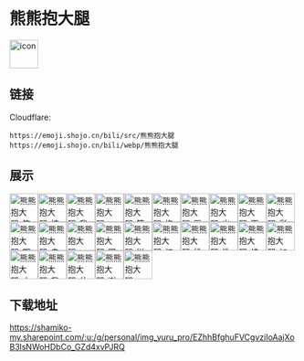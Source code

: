 # 熊熊抱大腿
<img src="https://emoji.shojo.cn/bili/src/熊熊抱大腿/icon.png" width="50" height="50" alt="icon">

## 链接
Cloudflare:
```
https://emoji.shojo.cn/bili/src/熊熊抱大腿
https://emoji.shojo.cn/bili/webp/熊熊抱大腿
```
## 展示
<img src="https://emoji.shojo.cn/bili/src/熊熊抱大腿/熊熊抱大腿-笑一个.png" width="50" height="50" alt="熊熊抱大腿-笑一个"><img src="https://emoji.shojo.cn/bili/src/熊熊抱大腿/熊熊抱大腿-挖偶.png" width="50" height="50" alt="熊熊抱大腿-挖偶"><img src="https://emoji.shojo.cn/bili/src/熊熊抱大腿/熊熊抱大腿-我来也.png" width="50" height="50" alt="熊熊抱大腿-我来也"><img src="https://emoji.shojo.cn/bili/src/熊熊抱大腿/熊熊抱大腿-绝！.png" width="50" height="50" alt="熊熊抱大腿-绝！"><img src="https://emoji.shojo.cn/bili/src/熊熊抱大腿/熊熊抱大腿-等等啊.png" width="50" height="50" alt="熊熊抱大腿-等等啊"><img src="https://emoji.shojo.cn/bili/src/熊熊抱大腿/熊熊抱大腿-抱住大腿.png" width="50" height="50" alt="熊熊抱大腿-抱住大腿"><img src="https://emoji.shojo.cn/bili/src/熊熊抱大腿/熊熊抱大腿-巨大震惊.png" width="50" height="50" alt="熊熊抱大腿-巨大震惊"><img src="https://emoji.shojo.cn/bili/src/熊熊抱大腿/熊熊抱大腿-出来挨骂.png" width="50" height="50" alt="熊熊抱大腿-出来挨骂"><img src="https://emoji.shojo.cn/bili/src/熊熊抱大腿/熊熊抱大腿-天兵来了.png" width="50" height="50" alt="熊熊抱大腿-天兵来了"><img src="https://emoji.shojo.cn/bili/src/熊熊抱大腿/熊熊抱大腿-彩虹心情.png" width="50" height="50" alt="熊熊抱大腿-彩虹心情"><img src="https://emoji.shojo.cn/bili/src/熊熊抱大腿/熊熊抱大腿-期待.png" width="50" height="50" alt="熊熊抱大腿-期待"><img src="https://emoji.shojo.cn/bili/src/熊熊抱大腿/熊熊抱大腿-自己想想.png" width="50" height="50" alt="熊熊抱大腿-自己想想"><img src="https://emoji.shojo.cn/bili/src/熊熊抱大腿/熊熊抱大腿-rock啃肉.png" width="50" height="50" alt="熊熊抱大腿-rock啃肉"><img src="https://emoji.shojo.cn/bili/src/熊熊抱大腿/熊熊抱大腿-嘿咻嘿咻.png" width="50" height="50" alt="熊熊抱大腿-嘿咻嘿咻"><img src="https://emoji.shojo.cn/bili/src/熊熊抱大腿/熊熊抱大腿-送你花花.png" width="50" height="50" alt="熊熊抱大腿-送你花花"><img src="https://emoji.shojo.cn/bili/src/熊熊抱大腿/熊熊抱大腿-红包呼呼.png" width="50" height="50" alt="熊熊抱大腿-红包呼呼"><img src="https://emoji.shojo.cn/bili/src/熊熊抱大腿/熊熊抱大腿-桃花朵朵.png" width="50" height="50" alt="熊熊抱大腿-桃花朵朵"><img src="https://emoji.shojo.cn/bili/src/熊熊抱大腿/熊熊抱大腿-洗洗睡了.png" width="50" height="50" alt="熊熊抱大腿-洗洗睡了"><img src="https://emoji.shojo.cn/bili/src/熊熊抱大腿/熊熊抱大腿-接我一球.png" width="50" height="50" alt="熊熊抱大腿-接我一球"><img src="https://emoji.shojo.cn/bili/src/熊熊抱大腿/熊熊抱大腿-加油.png" width="50" height="50" alt="熊熊抱大腿-加油"><img src="https://emoji.shojo.cn/bili/src/熊熊抱大腿/熊熊抱大腿-小心心满格.png" width="50" height="50" alt="熊熊抱大腿-小心心满格"><img src="https://emoji.shojo.cn/bili/src/熊熊抱大腿/熊熊抱大腿-我石化了.png" width="50" height="50" alt="熊熊抱大腿-我石化了"><img src="https://emoji.shojo.cn/bili/src/熊熊抱大腿/熊熊抱大腿-什么？！.png" width="50" height="50" alt="熊熊抱大腿-什么？！"><img src="https://emoji.shojo.cn/bili/src/熊熊抱大腿/熊熊抱大腿-谢谢老板.png" width="50" height="50" alt="熊熊抱大腿-谢谢老板"><img src="https://emoji.shojo.cn/bili/src/熊熊抱大腿/熊熊抱大腿-一脸懵逼.png" width="50" height="50" alt="熊熊抱大腿-一脸懵逼">

## 下载地址

https://shamiko-my.sharepoint.com/:u:/g/personal/img_yuru_pro/EZhhBfghuFVCgvziIoAajXoB3lsNWoHDbCo_GZd4xvPJRQ